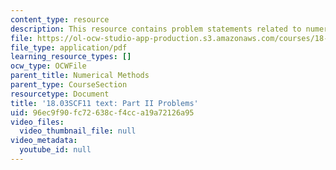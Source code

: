 ```yaml
---
content_type: resource
description: This resource contains problem statements related to numerical methods.
file: https://ol-ocw-studio-app-production.s3.amazonaws.com/courses/18-03sc-differential-equations-fall-2011/96ec9f90fc72638cf4cca19a72126a95_MIT18_03SCF11_ps1_II_s3q.pdf
file_type: application/pdf
learning_resource_types: []
ocw_type: OCWFile
parent_title: Numerical Methods
parent_type: CourseSection
resourcetype: Document
title: '18.03SCF11 text: Part II Problems'
uid: 96ec9f90-fc72-638c-f4cc-a19a72126a95
video_files:
  video_thumbnail_file: null
video_metadata:
  youtube_id: null
---
```

